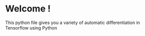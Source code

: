# Welcome !
This python file gives you a variety of automatic differentiation in Tensorflow using Python
